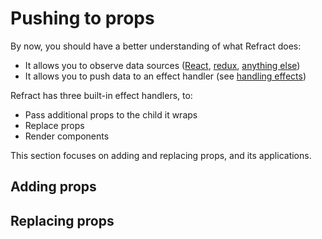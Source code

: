 # Pushing to props

By now, you should have a better understanding of what Refract does:

*   It allows you to observe data sources ([React](./observing-react.md), [redux](./observing-redux), [anything else](./observing-anything.md))
*   It allows you to push data to an effect handler (see [handling effects](./handling-effects.md))

Refract has three built-in effect handlers, to:

*   Pass additional props to the child it wraps
*   Replace props
*   Render components

This section focuses on adding and replacing props, and its applications.

## Adding props

## Replacing props

